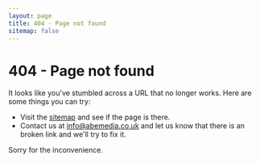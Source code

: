 ```yaml
---
layout: page
title: 404 - Page not found
sitemap: false
---
```

# 404 - Page not found

It looks like you've stumbled across a URL that no longer works. Here are some things you can try:

- Visit the [sitemap](/sitemap) and see if the page is there.
- Contact us at info@abemedia.co.uk and let us know that there is an broken link and we'll try to fix it.

Sorry for the inconvenience.

